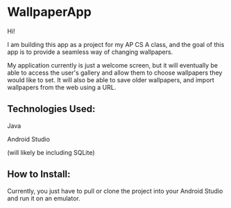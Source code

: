 # WallpaperApp
Hi!

I am building this app as a project for my AP CS A class, and the goal of this app is to provide a seamless way of changing wallpapers.

My application currently is just a welcome screen, but it will eventually be able to access the user's gallery and allow them to choose wallpapers they would like to set.
It will also be able to save older wallpapers, and import wallpapers from the web using a URL.

## Technologies Used:
Java

Android Studio

(will likely be including SQLite)

## How to Install:
Currently, you just have to pull or clone the project into your Android Studio and run it on an emulator.
